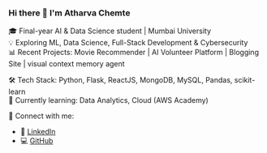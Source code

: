 ### Hi there 👋 I'm Atharva Chemte

🎓 Final-year AI & Data Science student | Mumbai University  
💡 Exploring ML, Data Science, Full-Stack Development & Cybersecurity  
📊 Recent Projects: Movie Recommender | AI Volunteer Platform | Blogging Site | visual context memory agent

🛠️ Tech Stack: Python, Flask, ReactJS, MongoDB, MySQL, Pandas, scikit-learn  
🌱 Currently learning: Data Analytics, Cloud (AWS Academy)

🔗 Connect with me:
- 💼 [LinkedIn](https://www.linkedin.com/in/atharva-chemte-758560253/)
- 💻 [GitHub](https://github.com/atharvachemte)
